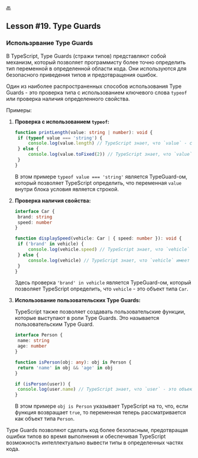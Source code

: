 [🔙](/README.md)

## Lesson #19. Type Guards

### Использрвание Type Guards

В TypeScript, Type Guards (стражи типов) представляют собой механизм, который позволяет программисту более точно определить тип переменной в определенной области кода. Они используются для безопасного приведения типов и предотвращения ошибок.

Один из наиболее распространенных способов использования Type Guards - это проверка типа с использованием ключевого слова `typeof` или проверка наличия определенного свойства.

Примеры:

1. **Проверка с использованием `typeof`:**

   ```typescript
   function printLength(value: string | number): void {
   	if (typeof value === 'string') {
   		console.log(value.length) // TypeScript знает, что `value` - строка
   	} else {
   		console.log(value.toFixed(2)) // TypeScript знает, что `value` - число
   	}
   }
   ```

   В этом примере `typeof value === 'string'` является TypeGuard-ом, который позволяет TypeScript определить, что переменная `value` внутри блока условия является строкой.

2. **Проверка наличия свойства:**

   ```typescript
   interface Car {
   	brand: string
   	speed: number
   }

   function displaySpeed(vehicle: Car | { speed: number }): void {
   	if ('brand' in vehicle) {
   		console.log(vehicle.speed) // TypeScript знает, что `vehicle` имеет свойство `speed`
   	} else {
   		console.log(vehicle) // TypeScript знает, что `vehicle` имеет только свойство `speed`
   	}
   }
   ```

   Здесь проверка `'brand' in vehicle` является TypeGuard-ом, который позволяет TypeScript определить, что `vehicle` - это объект типа `Car`.

3. **Использование пользовательских Type Guards:**

   TypeScript также позволяет создавать пользовательские функции, которые выступают в роли Type Guards. Это называется пользовательским Type Guard.

   ```typescript
   interface Person {
   	name: string
   	age: number
   }

   function isPerson(obj: any): obj is Person {
   	return 'name' in obj && 'age' in obj
   }

   if (isPerson(user)) {
   	console.log(user.name) // TypeScript знает, что `user` - это объект типа `Person`
   }
   ```

   В этом примере `obj is Person` указывает TypeScript на то, что, если функция возвращает `true`, то переменная теперь рассматривается как объект типа `Person`.

Type Guards позволяют сделать код более безопасным, предотвращая ошибки типов во время выполнения и обеспечивая TypeScript возможность интеллектуально вывести типы в определенных частях кода.
